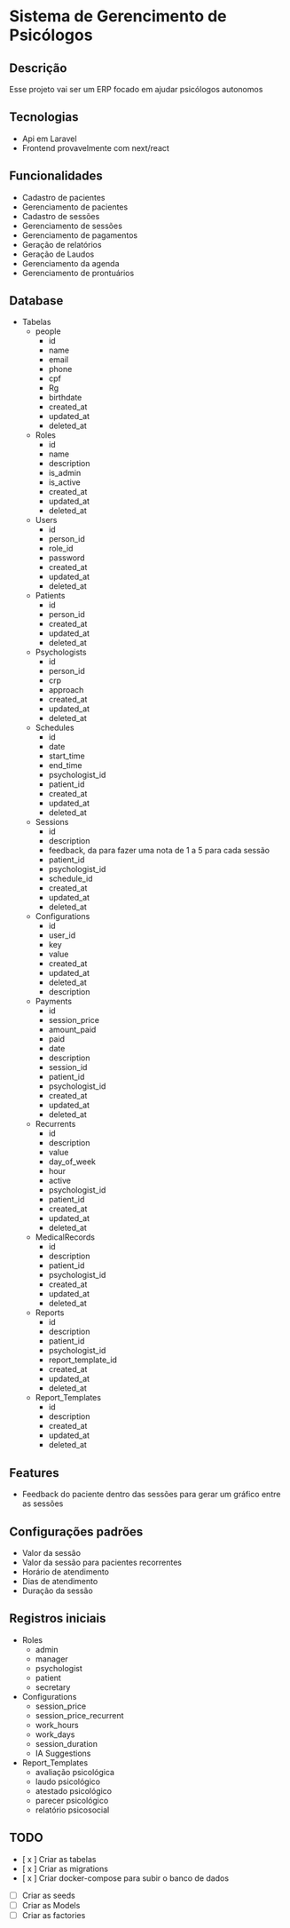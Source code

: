 # Sistema de Gerencimento de Psicólogos
## Descrição
Esse projeto vai ser um ERP focado em ajudar psicólogos autonomos

## Tecnologias
- Api em Laravel
- Frontend provavelmente com next/react

## Funcionalidades
- Cadastro de pacientes
- Gerenciamento de pacientes
- Cadastro de sessões
- Gerenciamento de sessões
- Gerenciamento de pagamentos
- Geração de relatórios
- Geração de Laudos
- Gerenciamento da agenda
- Gerenciamento de prontuários

## Database
- Tabelas
    - people
      - id
      - name
      - email
      - phone
      - cpf
      - Rg
      - birthdate      
      - created_at
      - updated_at
      - deleted_at
    - Roles
      - id
      - name
      - description
      - is_admin
      - is_active
      - created_at
      - updated_at
      - deleted_at
    - Users
      - id
      - person_id
      - role_id
      - password
      - created_at
      - updated_at
      - deleted_at
    - Patients
      - id
      - person_id
      - created_at
      - updated_at
      - deleted_at
    - Psychologists
      - id
      - person_id
      - crp
      - approach
      - created_at
      - updated_at
      - deleted_at
    - Schedules
      - id
      - date
      - start_time
      - end_time
      - psychologist_id
      - patient_id
      - created_at
      - updated_at
      - deleted_at
    - Sessions
      - id
      - description
      - feedback, da para fazer uma nota de 1 a 5 para cada sessão
      - patient_id
      - psychologist_id
      - schedule_id
      - created_at
      - updated_at
      - deleted_at
    - Configurations
      - id
      - user_id
      - key
      - value
      - created_at
      - updated_at
      - deleted_at
      - description
    - Payments
      - id
      - session_price
      - amount_paid
      - paid
      - date
      - description
      - session_id
      - patient_id
      - psychologist_id
      - created_at
      - updated_at
      - deleted_at
    - Recurrents
      - id
      - description
      - value
      - day_of_week
      - hour
      - active
      - psychologist_id
      - patient_id
      - created_at
      - updated_at
      - deleted_at
    - MedicalRecords
      - id
      - description
      - patient_id
      - psychologist_id
      - created_at
      - updated_at
      - deleted_at
    - Reports
      - id
      - description
      - patient_id
      - psychologist_id
      - report_template_id
      - created_at
      - updated_at
      - deleted_at
    - Report_Templates
      - id
      - description
      - created_at
      - updated_at
      - deleted_at


## Features
- Feedback do paciente dentro das sessões para gerar um gráfico entre as sessões

## Configurações padrões
- Valor da sessão
- Valor da sessão para pacientes recorrentes
- Horário de atendimento
- Dias de atendimento
- Duração da sessão

## Registros iniciais
 - Roles
   - admin
   - manager
   - psychologist
   - patient
   - secretary
 - Configurations
   - session_price
   - session_price_recurrent
   - work_hours
   - work_days
   - session_duration
   - IA Suggestions
 - Report_Templates
   - avaliação psicológica
   - laudo psicológico
   - atestado psicológico
   - parecer psicológico
   - relatório psicosocial

## TODO
- [ x ] Criar as tabelas
- [ x ] Criar as migrations
- [ x ] Criar docker-compose para subir o banco de dados
- [  ] Criar as seeds
- [ ] Criar as Models
- [ ] Criar as factories
